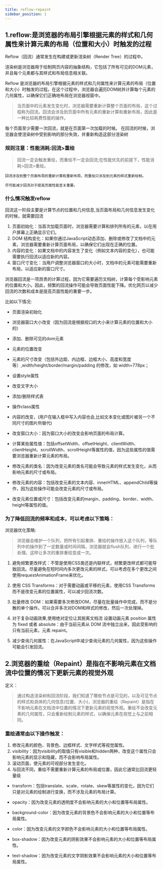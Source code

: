 ```yaml
---
title: reflow-repaint
sidebar_position: 1
---
```


## 1.reflow:是浏览器的布局引擎根据元素的样式和几何属性来计算元素的布局（位置和大小）时触发的过程
Reflow（回流）通常发生在构建或更新渲染树（Render Tree）的过程中。

渲染树是浏览器用于绘制网页内容的抽象结构，它包括了所有可见的DOM元素，并且每个元素都与其样式和布局信息相关联。

Reflow 是浏览器的布局引擎根据元素的样式和几何属性来计算元素的布局（位置和大小）时触发的过程。在这个过程中，浏览器会遍历DOM树并计算每个元素的几何属性，以确保它们正确地布局在浏览器视窗中。

>当页面中的元素发生变化时，浏览器需要重新计算整个页面的布局，这个过程称为回流。回流会涉及到页面中所有元素的重新计算和重新布局，因此是一种比较耗费性能的操作。

每个页面至少需要一次回流，就是在页面第一次加载的时候。 在回流的时候，浏览器会使渲染树中受到影响的部分失效，并重新构造这部分渲染树

### 规则注意：性能消耗:回流>重绘
> 回流一定会触发重绘，而重绘不一定会回流;在性能优先的前提下，性能消耗>回流>重绘。

```
回流涉及到整个页面布局的重新计算和重新布局，而重绘只涉及到元素的样式重新绘制。

尽可能减少回流对于提高页面性能至关重要。
```

### 什么情况触发reflow
回流这一阶段主要是计算节点的位置和几何信息,当页面布局和几何信息发生变化的时候，就需要回流
1. 页面初始化：当首次加载页面时，浏览器需要计算和排列所有的元素，以在用户屏幕上正确显示它们。
2. DOM 结构变化：如果你通过JavaScript动态添加、删除或修改了文档中的元素，浏览器需要重新计算页面布局，以确保它们出现在正确的位置。
3. 内容的变化：如果文档中的内容发生了变化（例如文本内容的变化），也可能需要执行回流以适应新的内容。
4. 窗口尺寸变化：当用户调整浏览器窗口的大小时，文档中的元素可能需要重新布局，以适应新的窗口尺寸。

浏览器回流是一项昂贵的计算过程，因为它需要遍历文档树，计算每个受影响元素的位置和大小。因此，频繁的回流操作可能会导致页面性能下降。优化网页以减少回流的次数和成本是提高页面性能的重要一步。

比如以下情况:
* 页面渲染初始化
* 浏览器窗口大小改变（因为回流是根据视口的大小来计算元素的位置和大小的）
* 添加、删除可见的dom元素
* 元素的位置改变
* 元素的尺寸改变（包括外边距、内边框、边框大小、高度和宽度等）,width/height/border/margin/padding 的修改，如 width=778px；
* 设置style属性
* 改变文字大小
* 添加/删除样式表
* 操作class属性
* 内容的改变，(用户在输入框中写入内容也会,比如文本变化或图片被另一个不同尺寸的图片所替代)

* 改变窗口大小：因为窗口大小的改变会影响页面的布局计算。

* 计算某些属性值：包括offsetWidth、offsetHeight、clientWidth、clientHeight、scrollWidth、scrollHeight等属性的值，因为这些属性的值需要浏览器重新计算元素的布局。

* 修改元素的类名：因为改变元素的类名可能会导致元素的样式发生变化，从而影响元素的尺寸或布局。
* 修改元素的内容：包括改变元素的文本内容、innerHTML、appendChild等操作，因为这些操作可能会改变元素的尺寸或布局。

* 改变元素位置或尺寸：包括改变元素的margin、padding、border、width、height等属性的值。

### 为了降低回流的频率和成本，可以考虑以下策略：
浏览器优化策略:
>浏览器会维护一个队列，把所有引起重排、重绘的操作放入这个队列，等队列中的操作到了一定数量或时间间隔，浏览器就会flush队列，进行一个批处理。这样让多次的重排重绘变成一次。

1. 避免频繁更改样式：不管是使用CSS类还是内联样式，频繁更改样式都可能导致回流。尽量避免在短时间内多次更改元素的样式，可以考虑在多个更改之间使用requestAnimationFrame来优化。

2. 使用 CSS Transforms：对于需要动画或平移的元素，使用CSS Transforms而不是改变元素的位置属性，可以减少回流次数。

3. 批量修改 DOM：如果需要多次修改DOM，尽量在批量操作中完成，而不是分散的单个操作。可以合并多次对DOM和样式的修改，然后一次处理掉。

4. 对于复杂动画效果,使用绝对定位让其脱离文档流
设置动画元素 position 属性为 fixed 或者 absolute：由于当前元素从 DOM 流中独立出来，因此受影响的只有当前元素，元素 repaint。

5. 减少查询几何属性：在JavaScript中减少查询元素的几何属性，因为这些操作可能会引发回流。

## 2.浏览器的重绘（Repaint）是指在不影响元素在文档流中位置的情况下更新元素的视觉外观
定义：
>通过构造渲染树和回流阶段，我们知道了哪些节点是可见的，以及可见节点的样式和具体的几何信息(位置、大小)，浏览器的重绘（Repaint）是指在不影响元素在文档流中位置的情况下更新元素的视觉外观。重绘不会改变元素的几何属性，只会重新绘制元素的样式，以确保元素在视觉上与之前相同。

### 重绘通常由以下操作触发：
1. 修改元素的颜色、背景色、边框样式、文字样式等视觉属性。
2. visibility：因为visibility的取值只有visible和hidden两种，改变这个属性只会影响元素的显示和隐藏，而不会影响布局属性。
3. 滚动页面，使元素的可视部分发生变化。
4. 与回流不同，重绘不需要重新计算元素的布局或位置，因此它通常比回流更轻量级
* transform：包括translate、scale、rotate、skew等属性的变化，因为它们只是对元素的绘制进行变换，而不涉及元素的布局计算。

* opacity：因为改变元素的透明度不会影响元素的大小和位置等布局属性。

* background-color：因为改变元素的背景色不会影响元素的大小和位置等布局属性。

* color：因为改变元素的文字颜色不会影响元素的大小和位置等布局属性。

* box-shadow：因为改变元素的阴影效果不会影响元素的大小和位置等布局属性。

* text-shadow：因为改变元素的文字阴影效果不会影响元素的大小和位置等布局属性。
